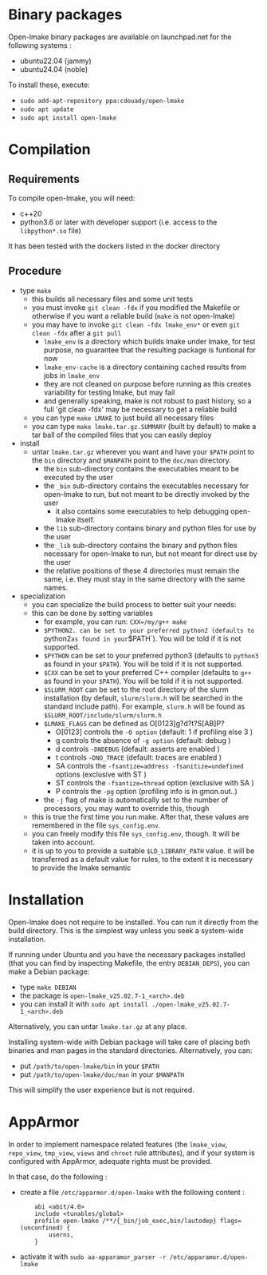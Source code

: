 <!-- This file is part of the open-lmake distribution (git@github.com:cesar-douady/open-lmake.git)-->
<!-- Copyright (c) 2023-2025 Doliam-->
<!-- This program is free software: you can redistribute/modify under the terms of the GPL-v3 (https://www.gnu.org/licenses/gpl-3.0.html).-->
<!-- This program is distributed WITHOUT ANY WARRANTY, without even the implied warranty of MERCHANTABILITY or FITNESS FOR A PARTICULAR PURPOSE.-->
<!-- Why open-lmake-->

# Binary packages

Open-lmake binary packages are available on launchpad.net for the following systems :

- ubuntu22.04 (jammy)
- ubuntu24.04 (noble)

To install these, execute:

- `sudo add-apt-repository ppa:cdouady/open-lmake`
- `sudo apt update`
- `sudo apt install open-lmake`

# Compilation

## Requirements

To compile open-lmake, you will need:

- c++20
- python3.6 or later with developer support (i.e. access to the `libpython*.so` file)

It has been tested with the dockers listed in the docker directory

## Procedure

- type `make`
	- this builds all necessary files and some unit tests
	- you must invoke `git clean -fdx` if you modified the Makefile or otherwise if you want a reliable build (`make` is not open-lmake)
	- you may have to invoke `git clean -fdx lmake_env*` or even `git clean -fdx` after a `git pull`
		- `lmake_env` is a directory which builds lmake under lmake, for test purpose, no guarantee that the resulting package is funtional for now
		- `lmake_env-cache` is a directory containing cached results from jobs in `lmake_env`
		- they are not cleaned on purpose before running as this creates variability for testing lmake, but may fail
		- and generally speaking, make is not robust to past history, so a full 'git clean -fdx' may be necessary to get a reliable build
	- you can type `make LMAKE` to just build all necessary files
	- you can type `make lmake.tar.gz.SUMMARY` (built by default) to make a tar ball of the compiled files that you can easily deploy
- install
	- untar `lmake.tar.gz` wherever you want and have your `$PATH` point to the `bin` directory and `$MANPATH` point to the `doc/man` directory.
		- the `bin` sub-directory contains the executables meant to be executed by the user
		- the `_bin` sub-directory contains the executables necessary for open-lmake to run, but not meant to be directly invoked by the user
			- it also contains some executables to help debugging open-lmake itself.
		- the `lib` sub-directory contains binary and python files for use by the user
		- the `_lib` sub-directory contains the binary and python files necessary for open-lmake to run, but not meant for direct use by the user
		- the relative positions of these 4 directories must remain the same, i.e. they must stay in the same directory with the same names.
- specialization
	- you can specialize the build process to better suit your needs:
	- this can be done by setting variables
		- for example, you can run: `CXX=/my/g++ make`
		- `$PYTHON2. can be set to your preferred python2 (defaults to `python2` as found in your `$PATH`). You will be told if it is not supported.
		- `$PYTHON` can be set to your preferred python3  (defaults to `python3` as found in your `$PATH`). You will be told if it is not supported.
		- `$CXX` can be set to your preferred C++ compiler (defaults to `g++`     as found in your `$PATH`). You will be told if it is not supported.
		- `$SLURM_ROOT` can be set to the root directory of the slurm installation (by default, `slurm/slurm.h` will be searched in the standard include path).
		  For example, `slurm.h` will be found as `$SLURM_ROOT/include/slurm/slurm.h`
		- `$LMAKE_FLAGS` can be defined as O[0123]g?d?t?S[AB]P?
			- O[0123] controls the `-O option`                                      (default: 1 if profiling else 3            )
			- g       controls the absence of `-g option`                           (default: debug                            )
			- d       controls     `-DNDEBUG`                                       (default: asserts are enabled              )
			- t       controls     `-DNO_TRACE`                                     (default: traces are enabled               )
			- SA      controls the `-fsantize=address -fsanitize=undefined` options (exclusive with ST                         )
			- ST      controls the `-fsantize=thread`                       option  (exclusive with SA                         )
			- P       controls the `-pg`                                    option  (profiling info is in gmon.out.<tool>.<pid>)
		- the `-j` flag of make is automatically set to the number of processors, you may want to override this, though
	- this is true the first time you run make. After that, these values are remembered in the file `sys_config.env`.
	- you can freely modify this file `sys_config.env`, though. It will be taken into account.
	- it is up to you to provide a suitable `$LD_LIBRARY_PATH` value.
	  it will be transferred as a default value for rules, to the extent it is necessary to provide the lmake semantic

# Installation

Open-lmake does not require to be installed.
You can run it directly from the build directory.
This is the simplest way unless you seek a system-wide installation.

If running under Ubuntu and you have the necessary packages installed (that you can find by inspecting Makefile, the entry `DEBIAN_DEPS`),
you can make a Debian package:
- type `make DEBIAN`
- the package is `open-lmake_v25.02.7-1_<arch>.deb`
- you can install it with `sudo apt install ./open-lmake_v25.02.7-1_<arch>.deb`

Alternatively, you can untar `lmake.tar.gz` at any place.

Installing system-wide with Debian package will take care of placing both binaries and man pages in the standard directories. Alternatively, you can:

- put `/path/to/open-lmake/bin`     in your `$PATH`
- put `/path/to/open-lmake/doc/man` in your `$MANPATH`

This will simplify the user experience but is not required.

# AppArmor

In order to implement namespace related features (the `lmake_view`, `repo_view`, `tmp_view`, `views` and `chroot` rule attributes), and if your system is configured with AppArmor,
adequate rights must be provided.

In that case, do the following :
- create a file `/etc/apparmor.d/open-lmake` with the following content :
	```
		abi <abit/4.0>
		include <tunables/global>
		profile open-lmake /**/{_bin/job_exec,bin/lautodep} flags=(unconfined) {
			userns,
		}
	```
- activate it with `sudo aa-apparamor_parser -r /etc/apparamor.d/open-lmake`
